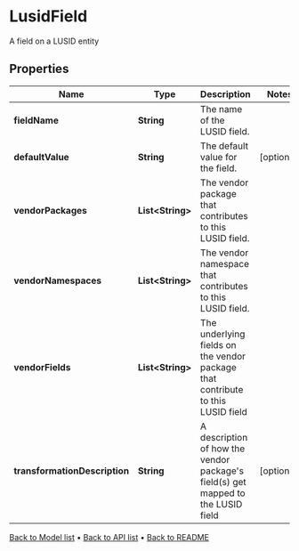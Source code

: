 

# LusidField

A field on a LUSID entity

## Properties

| Name | Type | Description | Notes |
|------------ | ------------- | ------------- | -------------|
|**fieldName** | **String** | The name of the LUSID field. |  |
|**defaultValue** | **String** | The default value for the field. |  [optional] |
|**vendorPackages** | **List&lt;String&gt;** | The vendor package that contributes to this LUSID field. |  |
|**vendorNamespaces** | **List&lt;String&gt;** | The vendor namespace that contributes to this LUSID field. |  |
|**vendorFields** | **List&lt;String&gt;** | The underlying fields on the vendor package that contribute to this LUSID field |  |
|**transformationDescription** | **String** | A description of how the vendor package&#39;s field(s) get mapped to the LUSID field |  [optional] |



[Back to Model list](../README.md#documentation-for-models) &#8226; [Back to API list](../README.md#documentation-for-api-endpoints) &#8226; [Back to README](../README.md)


